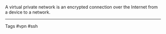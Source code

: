 A virtual private network is an encrypted connection over the Internet from a device to a network.

---
Tags #vpn #ssh